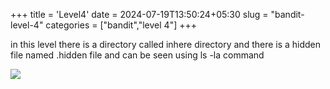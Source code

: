 +++
title = 'Level4'
date = 2024-07-19T13:50:24+05:30
slug = "bandit-level-4"
categories = ["bandit","level 4"]
+++

in this level there is a directory called inhere directory and there is a hidden file named .hidden file and can be seen using ls -la command

![](https://drive.google.com/file/d/1cXCA5jRgOikkSKt_9LZMzpjN1fwHN5hw/view?usp=sharing)